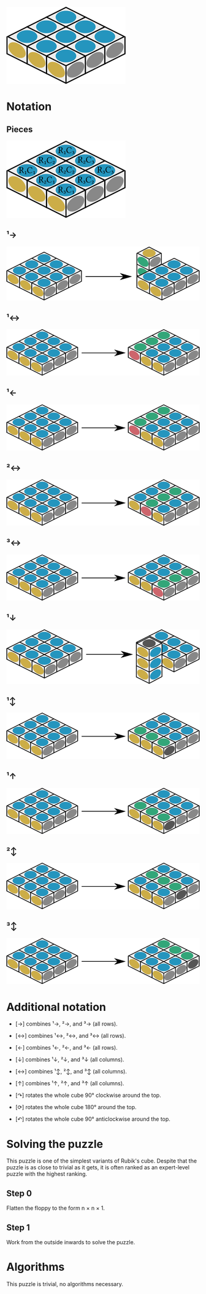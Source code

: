 ![](pics/png/solved-state.png)

# Notation

## Pieces

![](pics/png/rc.png)

## ¹→

![](pics/png/flip-h-1-1.png)

## ¹↔

![](pics/png/flip-h-1-2.png)

## ¹←

![](pics/png/flip-h-1-2.png)

## ²↔

![](pics/png/flip-h-2-2.png)

## ³↔

![](pics/png/flip-h-3-2.png)

## ¹↓

![](pics/png/flip-v-1-1.png)

## ¹↕

![](pics/png/flip-v-1-2.png)

## ¹↑

![](pics/png/flip-v-1-2.png)

## ²↕

![](pics/png/flip-v-2-2.png)

## ³↕

![](pics/png/flip-v-3-2.png)

# Additional notation

* [→] combines ¹→, ²→, and ³→ (all rows).

* [↔] combines ¹↔, ²↔, and ³↔ (all rows).

* [←] combines ¹←, ²←, and ³← (all rows).

* [↓] combines ¹↓, ²↓, and ³↓ (all columns).

* [↔] combines ¹↕, ²↕, and ³↕ (all columns).

* [↑] combines ¹↑, ²↑, and ³↑ (all columns).

* [↷] rotates the whole cube 90° clockwise around the top.

* [⟳] rotates the whole cube 180° around the top.

* [↶] rotates the whole cube 90° anticlockwise around the top.

# Solving the puzzle

This puzzle is one of the simplest variants of Rubik's cube.
Despite that the puzzle is as close to trivial as it gets,
it is often ranked as an expert-level puzzle with the highest
ranking.

## Step 0

Flatten the floppy to the form n × n × 1.

## Step 1

Work from the outside inwards to solve the puzzle.

# Algorithms

This puzzle is trivial, no algorithms necessary.
